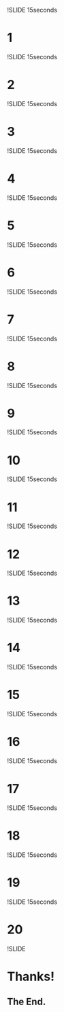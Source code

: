 !SLIDE 15seconds 
# 1

!SLIDE 15seconds
# 2

!SLIDE 15seconds
# 3

!SLIDE 15seconds
# 4

!SLIDE 15seconds
# 5

!SLIDE 15seconds
# 6

!SLIDE 15seconds
# 7

!SLIDE 15seconds
# 8

!SLIDE 15seconds
# 9

!SLIDE 15seconds
# 10

!SLIDE 15seconds
# 11

!SLIDE 15seconds
# 12

!SLIDE 15seconds
# 13

!SLIDE 15seconds
# 14

!SLIDE 15seconds
# 15

!SLIDE 15seconds
# 16

!SLIDE 15seconds
# 17

!SLIDE 15seconds
# 18

!SLIDE 15seconds
# 19

!SLIDE 15seconds
# 20

!SLIDE
# Thanks!
## The End.

<script>
// bind to custom event
$(".15seconds").bind("showoff:show", function (event) {
   setTimeout('nextStep()', 15000);
});
</script>
